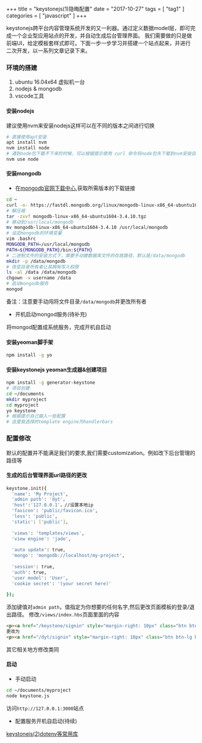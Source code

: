 +++
title = "keystonejs(1)隐晦配置"
date = "2017-10-27"
tags = [ "tag1" ]
categories = [ "javascript" ]
+++

keystonejs跨平台内容管理系统开发的又一利器。通过定义数据model层，即可完成一个企业型应用站点的开发，并自动生成后台管理界面。
我们需要做的只是做前端UI，给定模板套样式即可。下面一步一步学习并搭建一个站点起来，并进行二次开发，以一系列文章记录下来。
<!--more-->
### 环境的搭建

1. ubuntu 16.04x64 虚拟机一台
2. nodejs & mongodb
3. vscode工具

#### 安装nodejs
建议使用nvm来安装nodejs这样可以在不同的版本之间进行切换

```sh
# 直接使用apt安装
apt install nvm
nvm install node
# 遇到node包下载不下来的时候，可以根据提示使用 curl 命令将node包先下载到nvm安装目录下的cache文件夹下
nvm use node
```

#### 安装mongodb

* 在[mongodb官网下载中心](https://www.mongodb.com/download-center#community "点我访问"),获取所需版本的下载链接

```sh
cd ~
curl -o- https://fastdl.mongodb.org/linux/mongodb-linux-x86_64-ubuntu1604-3.4.10.tgz | bash
# 解压缩
tar -zxvf mongodb-linux-x86_64-ubuntu1604-3.4.10.tgz
# 移动到/usr/local/mongodb
mv mongodb-linux-x86_64-ubuntu1604-3.4.10 /usr/local/mongodb
# 设定mongodb的环境变量
vim .bashrc
MONGODB_PATH=/usr/local/mongodb
PATH=${MONGODB_PATH}/bin:${PATH}
# 二进制文件的安装方式下，需要手动建数据库文件的存放路径，默认是/data/mongodb
mkdir -p /data/mongodb
# 改变目录所有者让其拥有写入权限
ls -al /data /data/mongodb
chgown -v username /data 
# 启动mongodb服务
mongod
```

备注：注意要手动闯将文件目录`/data/mongodb`并更改所有者

* 开机启动mongod服务(待补充)

将mongod配置成系统服务，完成开机自启动

#### 安装yeoman脚手架

```sh
npm install -g yo
```

#### 安装keystonejs yeoman生成器&创建项目

```sh
npm install -g generator-keystone
# 项目创建
cd ~/documents
mkdir myproject
cd myproject
yo keystone
# 根据提示自己输入一些配置
# 这里我选择的template engine为handlerbars
```

### 配置修改

默认的配置并不能满足我们的要求,我们需要customization。例如改下后台管理的路径等

#### 生成的后台管理界面url路径的更改

```sh
keystone.init({
  'name': 'My Project',
  'admin path': 'dyt'，
  'host':'127.0.0.1'，//设置本地ip
  'favicon': 'public/favicon.ico',
  'less': 'public',
  'static': ['public'],
  
  'views': 'templates/views',
  'view engine': 'jade',
  
  'auto update': true,
  'mongo': 'mongodb://localhost/my-project',
  
  'session': true,
  'auth': true,
  'user model': 'User',
  'cookie secret': '(your secret here)'
  
});
```

添加键值对`admin path`，值指定为你想要的任何名字,然后更改页面模板的登录/退出路径。 
修改`/views/index.hbs`页面里面的内容

```html
<p><a href="/keystone/signin" style="margin-right: 10px" class="btn btn-lg btn-primary">Sign in</a> to use the Admin UI.</p>
更改为
<p><a href="/dyt/signin" style="margin-right: 10px" class="btn btn-lg btn-primary">Sign in</a> to use the Admin UI.</p>
```

其它相关地方修改类同

#### 启动

* 手动启动

```sh
cd ~/documents/myproject
node keystone.js
```

访问`http://127.0.0.1:3000`站点

* 配置服务开机自启动(待续)

[keystonejs(2)dotenv等常用库](/javascript/keystonejs2.html '点我访问')
